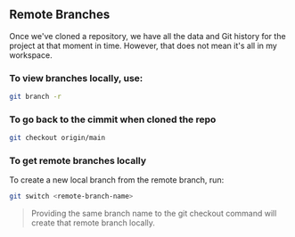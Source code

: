 ## Remote Branches

Once we've cloned a repository, we have all the data and Git history for the project at that moment in time.  However, that does not mean it's all in my workspace.

### To view branches locally, use:

```bash
git branch -r
```

### To go back to the cimmit when cloned the repo

```bash
git checkout origin/main
```

### To get remote branches locally

To create a new local branch from the remote branch, run:

```bash
git switch <remote-branch-name>
```

> Providing the same branch name to the git checkout command will create that remote branch locally.

